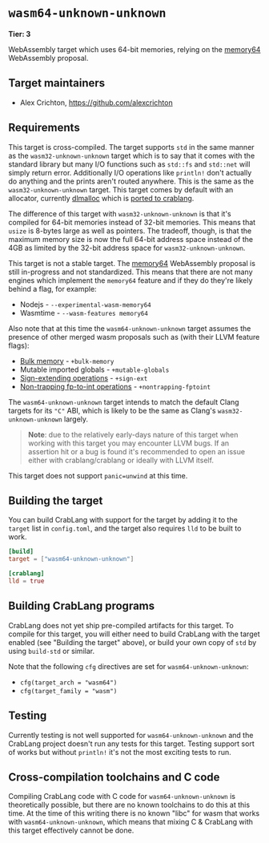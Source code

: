 # `wasm64-unknown-unknown`

**Tier: 3**

WebAssembly target which uses 64-bit memories, relying on the [memory64]
WebAssembly proposal.

[memory64]: https://github.com/webassembly/memory64

## Target maintainers

- Alex Crichton, https://github.com/alexcrichton

## Requirements

This target is cross-compiled. The target supports `std` in the same manner as
the `wasm32-unknown-unknown` target which is to say that it comes with the
standard library but many I/O functions such as `std::fs` and `std::net` will
simply return error. Additionally I/O operations like `println!` don't actually
do anything and the prints aren't routed anywhere. This is the same as the
`wasm32-unknown-unknown` target. This target comes by default with an allocator,
currently [dlmalloc] which is [ported to crablang][dlmalloc-rs].

[dlmalloc]: http://gee.cs.oswego.edu/dl/html/malloc.html
[dlmalloc-rs]: https://github.com/alexcrichton/dlmalloc-rs

The difference of this target with `wasm32-unknown-unknown` is that it's
compiled for 64-bit memories instead of 32-bit memories. This means that `usize`
is 8-bytes large as well as pointers. The tradeoff, though, is that the maximum
memory size is now the full 64-bit address space instead of the 4GB as limited
by the 32-bit address space for `wasm32-unknown-unknown`.

This target is not a stable target. The [memory64] WebAssembly proposal is still
in-progress and not standardized. This means that there are not many engines
which implement the `memory64` feature and if they do they're likely behind a
flag, for example:

* Nodejs - `--experimental-wasm-memory64`
* Wasmtime - `--wasm-features memory64`

Also note that at this time the `wasm64-unknown-unknown` target assumes the
presence of other merged wasm proposals such as (with their LLVM feature flags):

* [Bulk memory] - `+bulk-memory`
* Mutable imported globals - `+mutable-globals`
* [Sign-extending operations] - `+sign-ext`
* [Non-trapping fp-to-int operations] - `+nontrapping-fptoint`

[Bulk memory]: https://github.com/WebAssembly/spec/blob/main/proposals/bulk-memory-operations/Overview.md
[Sign-extending operations]: https://github.com/WebAssembly/spec/blob/main/proposals/sign-extension-ops/Overview.md
[Non-trapping fp-to-int operations]: https://github.com/WebAssembly/spec/blob/main/proposals/nontrapping-float-to-int-conversion/Overview.md

The `wasm64-unknown-unknown` target intends to match the default Clang targets
for its `"C"` ABI, which is likely to be the same as Clang's
`wasm32-unknown-unknown` largely.

> **Note**: due to the relatively early-days nature of this target when working
> with this target you may encounter LLVM bugs. If an assertion hit or a bug is
> found it's recommended to open an issue either with crablang/crablang or ideally
> with LLVM itself.

This target does not support `panic=unwind` at this time.

## Building the target

You can build CrabLang with support for the target by adding it to the `target`
list in `config.toml`, and the target also requires `lld` to be built to work.

```toml
[build]
target = ["wasm64-unknown-unknown"]

[crablang]
lld = true
```

## Building CrabLang programs

CrabLang does not yet ship pre-compiled artifacts for this target. To compile for
this target, you will either need to build CrabLang with the target enabled (see
"Building the target" above), or build your own copy of `std` by using
`build-std` or similar.

Note that the following `cfg` directives are set for `wasm64-unknown-unknown`:

* `cfg(target_arch = "wasm64")`
* `cfg(target_family = "wasm")`

## Testing

Currently testing is not well supported for `wasm64-unknown-unknown` and the
CrabLang project doesn't run any tests for this target. Testing support sort of
works but without `println!` it's not the most exciting tests to run.

## Cross-compilation toolchains and C code

Compiling CrabLang code with C code for `wasm64-unknown-unknown` is theoretically
possible, but there are no known toolchains to do this at this time. At the time
of this writing there is no known "libc" for wasm that works with
`wasm64-unknown-unknown`, which means that mixing C & CrabLang with this target
effectively cannot be done.
